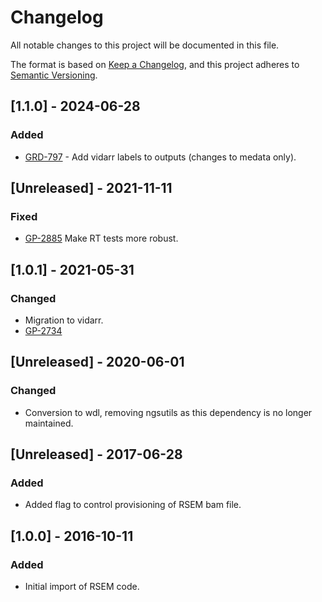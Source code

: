 # Changelog
All notable changes to this project will be documented in this file.

The format is based on [Keep a Changelog](https://keepachangelog.com/en/1.0.0/),
and this project adheres to [Semantic Versioning](https://semver.org/spec/v2.0.0.html).

## [1.1.0] - 2024-06-28
### Added
- [GRD-797](https://jira.oicr.on.ca/browse/GRD-797) - Add vidarr labels to outputs (changes to medata only).

## [Unreleased] - 2021-11-11
### Fixed
- [GP-2885](https://jira.oicr.on.ca/browse/GP-2885) Make RT tests more robust.

## [1.0.1] - 2021-05-31
### Changed
- Migration to vidarr. 
- [GP-2734](https://jira.oicr.on.ca/browse/GP-2734)

## [Unreleased] - 2020-06-01
### Changed
- Conversion to wdl, removing ngsutils as this dependency is no longer maintained.

## [Unreleased] - 2017-06-28
### Added
- Added flag to control provisioning of RSEM bam file.

## [1.0.0] - 2016-10-11
### Added
- Initial import of RSEM code.